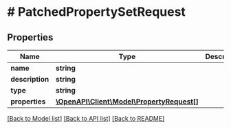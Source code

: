 # # PatchedPropertySetRequest

## Properties

Name | Type | Description | Notes
------------ | ------------- | ------------- | -------------
**name** | **string** |  | [optional]
**description** | **string** |  | [optional]
**type** | **string** |  | [optional]
**properties** | [**\OpenAPI\Client\Model\PropertyRequest[]**](PropertyRequest.md) |  | [optional]

[[Back to Model list]](../../README.md#models) [[Back to API list]](../../README.md#endpoints) [[Back to README]](../../README.md)

